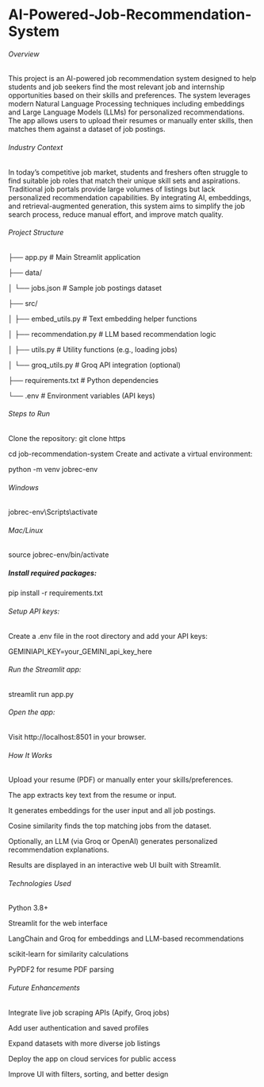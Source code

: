 # AI-Powered-Job-Recommendation-System

###### Overview
This project is an AI-powered job recommendation system designed to help students and job seekers find the most relevant job and internship opportunities based on their skills and preferences. The system leverages modern Natural Language Processing techniques including embeddings and Large Language Models (LLMs) for personalized recommendations. The app allows users to upload their resumes or manually enter skills, then matches them against a dataset of job postings.

###### Industry Context
In today’s competitive job market, students and freshers often struggle to find suitable job roles that match their unique skill sets and aspirations. Traditional job portals provide large volumes of listings but lack personalized recommendation capabilities. By integrating AI, embeddings, and retrieval-augmented generation, this system aims to simplify the job search process, reduce manual effort, and improve match quality.

###### Project Structure
├── app.py # Main Streamlit application

├── data/

│ └── jobs.json # Sample job postings dataset

├── src/

│ ├── embed_utils.py # Text embedding helper functions

│ ├── recommendation.py # LLM based recommendation logic

│ ├── utils.py # Utility functions (e.g., loading jobs)

│ └── groq_utils.py # Groq API integration (optional)

├── requirements.txt # Python dependencies

└── .env # Environment variables (API keys)

###### Steps to Run
Clone the repository:
git clone https

cd job-recommendation-system
Create and activate a virtual environment:

python -m venv jobrec-env

###### Windows
jobrec-env\Scripts\activate

###### Mac/Linux
source jobrec-env/bin/activate

##### Install required packages:
pip install -r requirements.txt

###### Setup API keys:
Create a .env file in the root directory and add your API keys:

GEMINIAPI_KEY=your_GEMINI_api_key_here

###### Run the Streamlit app:
streamlit run app.py

###### Open the app:
Visit http://localhost:8501 in your browser.

###### How It Works
Upload your resume (PDF) or manually enter your skills/preferences.

The app extracts key text from the resume or input.

It generates embeddings for the user input and all job postings.

Cosine similarity finds the top matching jobs from the dataset.

Optionally, an LLM (via Groq or OpenAI) generates personalized recommendation explanations.

Results are displayed in an interactive web UI built with Streamlit.

###### Technologies Used
Python 3.8+

Streamlit for the web interface

LangChain and Groq for embeddings and LLM-based recommendations

scikit-learn for similarity calculations

PyPDF2 for resume PDF parsing

###### Future Enhancements
Integrate live job scraping APIs (Apify, Groq jobs)

Add user authentication and saved profiles

Expand datasets with more diverse job listings

Deploy the app on cloud services for public access

Improve UI with filters, sorting, and better design
